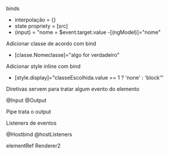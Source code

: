 binds
  - interpolação = {}
  - state propriety = [src]
  - (input) = "nome = $event.target.value
  -[(ngModel)]="nome"

  Adicionar classe de acordo com bind
  - [classe.Nomeclasse]="algo for verdadeiro"

  Adicionar style inline com bind
  - [style.display]="classeEscolhida.value == 1 ? 'none' : 'block'"

Diretivas servem para tratar algum evento do elemento

@Input
@Output


Pipe trata o output

Listeners de eventos

@Hostbind
@hostListeners

elementRef
Renderer2